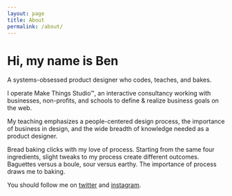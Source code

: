 ```yaml
---
layout: page
title: About
permalink: /about/
---
```


# Hi, my name is Ben

A systems-obsessed product designer who codes, teaches, and bakes.

I operate Make Things Studio™, an interactive consultancy working with
businesses, non-profits, and schools to define & realize business
goals on the web.

My teaching emphasizes a people-centered design process, the importance of business in design, and the wide breadth of knowledge needed as a product designer.

Bread baking clicks with my love of process. Starting from the same four ingredients, slight tweaks to my process create different outcomes. Baguettes versus a boule, sour versus earthy. The importance of process draws me to baking.

You should follow me on [twitter](https://twitter.com/benkutil) and [instagram](https://instagram.com/benkutil).
